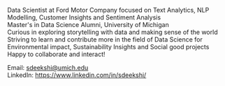 Data Scientist at Ford Motor Company focused on Text Analytics, NLP Modelling, Customer Insights and Sentiment Analysis <br>
Master's in Data Science Alumni, University of Michigan <br>
Curious in exploring storytelling with data and making sense of the world <br>
Striving to learn and contribute more in the field of Data Science for Environmental impact, Sustainability Insights and Social good projects <br>
Happy to collaborate and interact! <br>

Email: sdeekshi@umich.edu <br> 
LinkedIn: https://www.linkedin.com/in/sdeekshi/ <br>
<!---
sdeekshi/sdeekshi is a ✨ special ✨ repository because its `README.md` (this file) appears on your GitHub profile.
You can click the Preview link to take a look at your changes.
--->
